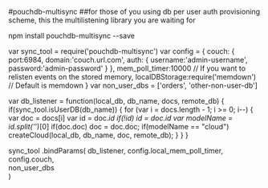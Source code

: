 #pouchdb-multisync
##for those of you using db per user auth provisioning scheme, this the multilistening library you are waiting for

npm install pouchdb-multisync --save

var sync_tool 	 = require('pouchdb-multisync')
var config 		 = 
{
	couch:
	{
		port:6984,
		domain:'couch.url.com',
		auth:
		{
			username:'admin-username',
			password:'admin-password'
		}
	},
	mem_poll_timer:10000 // If you want to relisten events on the stored memory,
	localDBStorage:require('memdown') // Default is memdown
}
var non_user_dbs = ['orders', 'other-non-user-db']

var db_listener  = function(local_db, db_name, docs, remote_db) 
{
	if(sync_tool.isUserDB(db_name))
	{
		for (var i = docs.length - 1; i >= 0; i--) 
		{
            var doc         = docs[i]
            var id          = doc._id
            if(!id) id      = doc.id
            var modelName   = id.split('_')[0]
            if(doc.doc) doc = doc.doc;
			if(modelName == "cloud") createCloud(local_db, db_name, doc, remote_db);
		}
	}
}

sync_tool
.bindParams(
	db_listener,
	config.local_mem_poll_timer, 
	config.couch,			
	non_user_dbs	
)